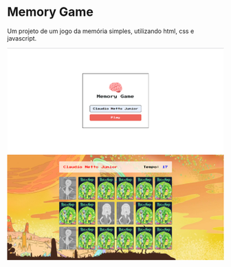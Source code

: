 # Memory Game

Um projeto de um jogo da memória simples, utilizando html, css e javascript.

![Página de Login](./images/screenshots/login.png)
![Página do Jogo](./images/screenshots/game.png)